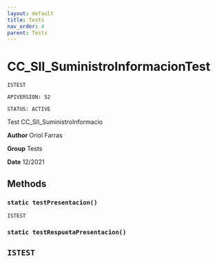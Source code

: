 ```yaml
---
layout: default
title: Tests
nav_order: 4
parent: Tests
---
```


# CC_SII_SuministroInformacionTest

`ISTEST`

`APIVERSION: 52`

`STATUS: ACTIVE`

Test CC_SII_SuministroInformacio

**Author** Oriol Farras

**Group** Tests

**Date** 12/2021

## Methods

### `static testPresentacion()`

`ISTEST`

### `static testRespuetaPresentacion()`

## `ISTEST`
